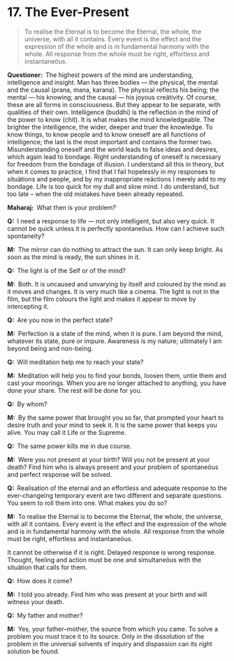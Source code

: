 # 17. The Ever-Present

>To realise the Eternal is to become the Eternal, the whole, the universe, with all it contains. Every event is the effect and the expression of the whole and is in fundamental harmony with the whole. All response from the whole must be right, effortless and instantaneöus.

**Questioner:**&ensp;The highest powers of the mind are understanding, intelligence and insight. Man has three bodies — the physical, the mental and the causal (<span data-tippy-content="The breath of life, vital principle.">prana</span>, <span data-tippy-content="The mind, understanding (<em>man</em>, to think). <em>Manas</em> is the thinking faculty, the faculty of discrimination. In <em>Nyaya</em> philosophy, <em>manas</em> is regarded as a substance distinct from <em>Atman</em>, the soul.">mana</span>, <span data-tippy-content="Cause, the primary cause invariably antecedent to a result, the unmanifested potential cause that in due course takes shape as the visibile effect, the material cause of the universe. <em>Karana</em> is cosmic energy in potential form.">karana</span>). The physical reflects his beïng; the mental — his knowing; and the causal — his joyous creätivity. Of course, these are all forms in consciousness. But they appear to be separate, with qualities of their own. Intelligence (<span data-tippy-content="Intelligence, the reflection of the real in the mind (<em>bodhati</em>, to discern, to know). <em>Buddhi</em> is that faculty which enables the mind to perceive objects in the phenomenal world. As long as <em>buddhi</em> is functioning through the medium of the mind, it is not possible to know pure consciousness. (<em>Budh</em>, to wake up, observe).">buddhi</span>) is the reflection in the mind of the power to know (<span data-tippy-content="Universal consciousness.">chit</span>). It is what makes the mind knowledgeable. The brighter the intelligence, the wider, deeper and truer the knowledge. To know things, to know people and to know oneself are all functions of intelligence; the last is the most important and contains the former two. Misunderstanding oneself and the world leads to false ideas and desires, which again lead to bondage. Right understanding of oneself is necessary for freedom from the bondage of illusion. I understand all this in theory, but when it comes to practice, I find that I fail hopelessly in my responses to situätions and people, and by my inappropriate reäctions I merely add to my bondage. Life is too quick for my dull and slow mind. I do understand, but too late – when the old mistakes have been already repeated.

**Maharaj:**&ensp;What then is your problem?

**Q:**&ensp;I need a response to life — not only intelligent, but also very quick. It cannot be quick unless it is perfectly spontaneöus. How can I achieve such spontaneity?

**M:**&ensp;The mirror can do nothing to attract the sun. It can only keep bright. As soon as the mind is ready, the sun shines in it.

**Q:**&ensp;The light is of the Self or of the mind?

**M:**&ensp;Both. It is uncaused and unvarying by itself and coloured by the mind as it moves and changes. It is very much like a cinema. The light is not in the film, but the film colours the light and makes it appear to move by intercepting it.

**Q:**&ensp;Are you now in the perfect state?

**M:**&ensp;Perfection is a state of the mind, when it is pure. I am beyond the mind, whatever its state, pure or impure. Awareness is my nature; ultimately I am beyond beïng and non-beïng.

**Q:**&ensp;Will meditation help me to reach your state?

**M:**&ensp;Meditation will help you to find your bonds, loosen them, untie them and cast your moorings. When you are no longer attached to anything, you have done your share. The rest will be done for you.

**Q:**&ensp;By whom?

**M:**&ensp;By the same power that brought you so far, that prompted your heart to desire truth and your mind to seek it. It is the same power that keeps you alive. You may call it Life or the Supreme. 

**Q:**&ensp;The same power kills me in due course.

**M:**&ensp;Were you not present at your birth? Will you not be present at your death? Find him who is always present and your problem of spontaneöus and perfect response will be solved.

**Q:**&ensp;Realisation of the eternal and an effortless and adequate response to the ever-changeïng temporary event are two different and separate questions. You seem to roll them into one. What makes you do so?

**M:**&ensp;To realise the Eternal is to become the Eternal, the whole, the universe, with all it contains. Every event is the effect and the expression of the whole and is in fundamental harmony with the whole. All response from the whole must be right, effortless and instantaneöus. 

It cannot be otherwise if it is right. Delayed response is wrong response. Thought, feeling and action must be one and simultaneöus with the situätion that calls for them.

**Q:**&ensp;How does it come?

**M:**&ensp;I told you already. Find him who was present at your birth and will witness your death.

**Q:**&ensp;My father and mother?

**M:**&ensp;Yes, your father–mother, the source from which you came. To solve a problem you must trace it to its source. Only in the dissolution of the problem in the universal solvents of inquiry and dispassion can its right solution be found.

<script>
export default {
  props: ["slot-key"],
  mounted () {
    tippy("[data-tippy-content]", {allowHTML: true});
  }
}
</script>